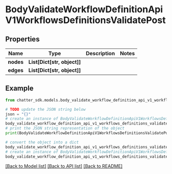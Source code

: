 # BodyValidateWorkflowDefinitionApiV1WorkflowsDefinitionsValidatePost


## Properties

Name | Type | Description | Notes
------------ | ------------- | ------------- | -------------
**nodes** | **List[Dict[str, object]]** |  | 
**edges** | **List[Dict[str, object]]** |  | 

## Example

```python
from chatter_sdk.models.body_validate_workflow_definition_api_v1_workflows_definitions_validate_post import BodyValidateWorkflowDefinitionApiV1WorkflowsDefinitionsValidatePost

# TODO update the JSON string below
json = "{}"
# create an instance of BodyValidateWorkflowDefinitionApiV1WorkflowsDefinitionsValidatePost from a JSON string
body_validate_workflow_definition_api_v1_workflows_definitions_validate_post_instance = BodyValidateWorkflowDefinitionApiV1WorkflowsDefinitionsValidatePost.from_json(json)
# print the JSON string representation of the object
print(BodyValidateWorkflowDefinitionApiV1WorkflowsDefinitionsValidatePost.to_json())

# convert the object into a dict
body_validate_workflow_definition_api_v1_workflows_definitions_validate_post_dict = body_validate_workflow_definition_api_v1_workflows_definitions_validate_post_instance.to_dict()
# create an instance of BodyValidateWorkflowDefinitionApiV1WorkflowsDefinitionsValidatePost from a dict
body_validate_workflow_definition_api_v1_workflows_definitions_validate_post_from_dict = BodyValidateWorkflowDefinitionApiV1WorkflowsDefinitionsValidatePost.from_dict(body_validate_workflow_definition_api_v1_workflows_definitions_validate_post_dict)
```
[[Back to Model list]](../README.md#documentation-for-models) [[Back to API list]](../README.md#documentation-for-api-endpoints) [[Back to README]](../README.md)


